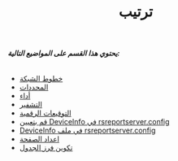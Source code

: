 ﻿---
title: ترتيب
type: docs
weight: 140
url: /ar/reportingservices/configuration/
---
###### **يحتوي هذا القسم على المواضيع التالية:**
- [خطوط الشبكة](/cells/ar/reportingservices/gridlines/)
- [المحددات](/cells/ar/reportingservices/delimiters/)
- [أداء](/cells/ar/reportingservices/performance/)
- [التشفير](/cells/ar/reportingservices/encryption/)
- [التوقيعات الرقمية](/cells/ar/reportingservices/digital-signatures/)
- [قم بتعيين DeviceInfo في rsreportserver.config](/cells/ar/reportingservices/set-deviceinfo-in-rsreportserver-config/)
- [DeviceInfo في ملف rsreportserver.config](/cells/ar/reportingservices/deviceinfo-in-rsreportserver-config-file/)
- [اعداد الصفحة](/cells/ar/reportingservices/page-setup/)
- [تكوين فرز الجدول](/cells/ar/reportingservices/table-sorting-configuration/)
